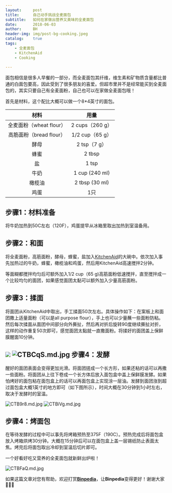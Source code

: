 ```yaml
---
layout:     post
title:      自己动手挑战全麦面包
subtitle:   如何在家做出营养又美味的全麦面包
date:       2018-06-03
author:     BH
header-img: img/post-bg-cooking.jpeg
catalog:    true
tags:
    - 全麦面包
    - KitchenAid
    - Cooking
    
---
```


面包相信是很多人早餐的一部分，而全麦面包其纤维，维生素和矿物质含量都比普通的白面包要高，因此受到了很多朋友的喜爱。但超市里并不是经常能买到全麦面包的，其实只要自己有全麦面粉，自己也可以在家做全麦面包哦！

首先是材料，这个配比大概可以做一个8*4英寸的面包。

| 材料     |用量    | 
|:-------------:|:--------------:|
| 全麦面粉（wheat flour）| 2 cups（260 g） |
| 高筋面粉（bread flour） |1/2 cup（65 g）|
|酵母| 2 tsp（7 g） |
|蜂蜜| 2 tbsp |
|盐| 1 tsp |
|牛奶| 1 cup (240 ml) |
|橄榄油| 2 tbsp (30 ml) |
|鸡蛋| 1只 |

步骤1：材料准备
-----
将牛奶加热到50C左右（120F），鸡蛋提早从冰箱里取出加热到室温备用。

步骤2：和面
-----
将全麦面粉，高筋面粉，酵母，蜂蜜，盐加入[KitchenAid](https://www.amazon.com/gp/search/ref=as_li_qf_sp_sr_tl?ie=UTF8&tag=binpedia-20&keywords=KitchenAid&index=aps&camp=1789&creative=9325&linkCode=ur2&linkId=7fb8c9b7259afd6ea2a9f696c0c22056)的大碗中。依次加入事先加热过的牛奶，蜂蜜，橄榄油和鸡蛋，然后用KitchenAid高速搅拌2分钟。

等面糊都搅拌均匀后可额外加入1/2 cup（65 g)高筋面粉低速搅拌，直至搅拌成一个比较均匀的面团，如果感觉面团太黏可以额外加入少量高筋面粉。

步骤3：揉面
-----
将面团从KitchenAid中取出，手工揉面50次左右。具体操作如下：在案板上和面团撒上适量面粉（可以是all purpose flour），手上也可以少量蘸一些面粉防粘。然后每次揉面从面团中间部分向外撕扯，然后再对折后旋转90度继续撕扯对折，这样的动作重复50次即可，感觉面团太黏就一直撒面粉。将揉好的面团盖上保鲜膜醒面10分钟。

![](https://s1.ax1x.com/2018/06/04/CTBk5j.md.jpg)
![CTBCqS.md.jpg](https://s1.ax1x.com/2018/06/04/CTBCqS.md.jpg)
步骤4：发酵
-----
醒好的面团表面会变得更加光滑。将面团搓成一个长方形，如果还粘的话可以再撒一些面粉。将面团从上往下卷成一个长方体后放入面包盒中盖上保鲜膜发酵。如果怕烤好的面包粘在面包盒上的话可以再面包盒上实现涂一层油。发酵到面团涨到超过面包盒大概1英寸的地方即可（如下图所示），时间大概在30分钟到1小时左右，取决于发酵时的室温。

![CTB9r8.md.jpg](https://s1.ax1x.com/2018/06/04/CTB9r8.md.jpg)
![CTBiVg.md.jpg](https://s1.ax1x.com/2018/06/04/CTBiVg.md.jpg)

步骤4：烤面包
-----
在等待发酵的过程中可以事先将烤箱预热至375F（190C）。预热完成后将面包盒放入烤箱烘烤30分钟。大概在15分钟后可以在面包盒上盖一层锡纸防止表面太焦。烤完后将面包取出冷却到室温后切片即可。

一个好看好吃又营养的全麦面包就新鲜出炉啦！

![CTBFaQ.md.jpg](https://s1.ax1x.com/2018/06/04/CTBFaQ.md.jpg)

如果这篇文章对您有帮助，欢迎打赏[**Binpedia**](http://binpedia.com/03Donation)，让**Binpedia**变得更好！谢谢大家🙏🙏🙏